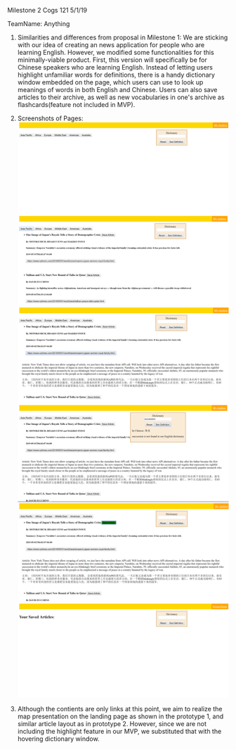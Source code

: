 Milestone 2
Cogs 121
5/1/19

TeamName: Anything

1) Similarities and differences from proposal in Milestone 1:
We are sticking with our idea of creating an news application for people who are learning English. However, we modified some functionalities for this minimally-viable product. First, this version will specifically be for Chinese speakers who are learning English. Instead of letting users highlight unfamiliar words for definitions, there is a handy dictionary window embedded on the page, which users can use to look up meanings of words in both English and Chinese. Users can also save articles to their archive, as well as new vocabularies in one's archive as flashcards(feature not included in MVP).

2) Screenshots of Pages:<br />
![Alt text](./screenshots/scr1.png)<br />
![Alt text](./screenshots/scr2.png)<br />
![Alt text](./screenshots/scr3.png)<br />
![Alt text](./screenshots/scr4.png)<br />
![Alt text](./screenshots/scr6.png)<br />
![Alt text](./screenshots/scr7.png)<br />

3) Although the contients are only links at this point, we aim to realize the map presentation on the landing page as shown in the prototype 1, and similar article layout as in prototype 2. However, since we are not including the highlight feature in our MVP, we substituted that with the hovering dictionary window. 